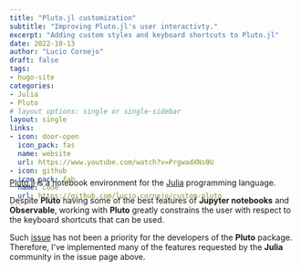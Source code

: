 ```yaml
---
title: "Pluto.jl customization"
subtitle: "Improving Pluto.jl's user interactivty."
excerpt: "Adding custom styles and keyboard shortcuts to Pluto.jl"
date: 2022-10-13
author: "Lucio Cornejo"
draft: false
tags:
- hugo-site
categories:
- Julia
- Pluto
# layout options: single or single-sidebar
layout: single
links:
- icon: door-open
  icon_pack: fas
  name: website
  url: https://www.youtube.com/watch?v=PrgwadXNs0U
- icon: github
  icon_pack: fab
  name: code
  url: https://github.com/lucio-cornejo/custom-pluto
---
```


<p style="margin-bottom: -100px;"> &nbsp; </p>

[Pluto.jl](https://github.com/fonsp/Pluto.jl) is a notebook
environment for the [Julia](https://julialang.org/) programming
language. 

Despite **Pluto** having some of the best features of 
**Jupyter notebooks** and **Observable**, working with
**Pluto** greatly constrains the user with respect to the
keyboard shortcuts that can be used.

Such [issue](https://github.com/fonsp/Pluto.jl/issues/65)
has not been a priority for the developers of the **Pluto**
package. Therefore, I've implemented many of the 
features requested by the **Julia** community in the issue page above.
